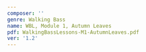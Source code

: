 ```yaml
---
composer: ''
genre: Walking Bass
name: WBL, Module 1, Autumn Leaves
pdf: WalkingBassLessons-M1-AutumnLeaves.pdf
ver: '1.2'
---
```

